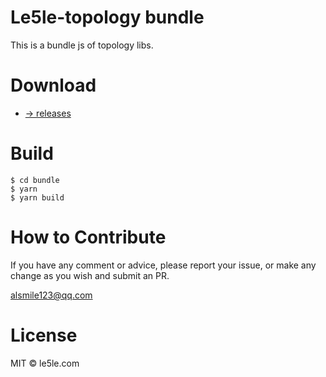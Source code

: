 # Le5le-topology bundle

This is a bundle js of topology libs.

# Download

- [→ releases](https://github.com/le5le-com/topology/releases)

# Build

```
$ cd bundle
$ yarn
$ yarn build

```

# How to Contribute

If you have any comment or advice, please report your issue, or make any change as you wish and submit an PR.

alsmile123@qq.com

# License

MIT © le5le.com

